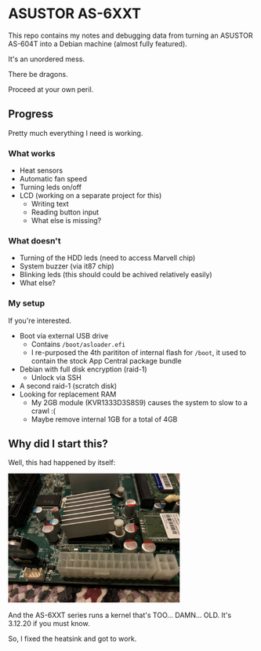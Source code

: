 # ASUSTOR AS-6XXT

This repo contains my notes and debugging data from turning an ASUSTOR AS-604T into a Debian machine (almost fully featured).

It's an unordered mess.

There be dragons.

Proceed at your own peril.

## Progress

Pretty much everything I need is working.

### What works

* Heat sensors
* Automatic fan speed
* Turning leds on/off
* LCD (working on a separate project for this)
    * Writing text
    * Reading button input
    * What else is missing?

### What doesn't

* Turning of the HDD leds (need to access Marvell chip)
* System buzzer (via it87 chip)
* Blinking leds (this should could be achived relatively easily)
* What else?

### My setup

If you're interested.

* Boot via external USB drive
    * Contains `/boot/asloader.efi`
    * I re-purposed the 4th parititon of internal flash for `/boot`, it used to contain the stock App Central package bundle
* Debian with full disk encryption (raid-1)
    * Unlock via SSH
* A second raid-1 (scratch disk)
* Looking for replacement RAM
    * My 2GB module (KVR1333D3S8S9) causes the system to slow to a crawl :(
    * Maybe remove internal 1GB for a total of 4GB

## Why did I start this?

Well, this had happened by itself:

<img width="350px" src="resources/very-sad-northbridge.jpg">

And the AS-6XXT series runs a kernel that's TOO... DAMN... OLD. It's 3.12.20 if you must know.

So, I fixed the heatsink and got to work.
